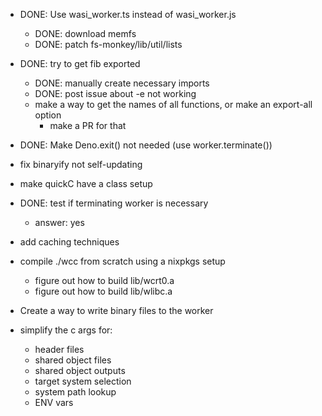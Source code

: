 - DONE: Use wasi_worker.ts instead of wasi_worker.js
    - DONE: download memfs
    - DONE: patch fs-monkey/lib/util/lists 
- DONE: try to get fib exported
    - DONE: manually create necessary imports
    - DONE: post issue about -e not working
    - make a way to get the names of all functions, or make an export-all option
        - make a PR for that
- DONE: Make Deno.exit() not needed (use worker.terminate())

- fix binaryify not self-updating
- make quickC have a class setup
- DONE: test if terminating worker is necessary
    - answer: yes
- add caching techniques
- compile ./wcc from scratch using a nixpkgs setup
    - figure out how to build lib/wcrt0.a
    - figure out how to build lib/wlibc.a
- Create a way to write binary files to the worker
- simplify the c args for:
    - header files
    - shared object files
    - shared object outputs
    - target system selection
    - system path lookup
    - ENV vars
